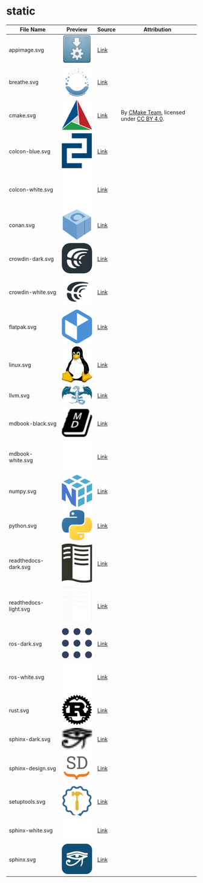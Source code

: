 # static

<table align="center">
  <thead>
    <tr>
      <th rowspan="1" colspan="1" align="center" style="text-align: center; vertical-align: middle;">File Name</th>
      <th rowspan="1" colspan="1" align="center" style="text-align: center; vertical-align: middle;">Preview</th>
      <th rowspan="1" colspan="1" align="center" style="text-align: center; vertical-align: middle;">Source</th>
      <th rowspan="1" colspan="1" align="center" style="text-align: center; vertical-align: middle;">Attribution</th>
    </tr>
  </thead>
  <tbody>
    <tr>
      <td>appimage.svg</td>
      <td><img src="mark/appimage.svg" alt="appimage" width="100"/></td>
      <td><a href="https://github.com/AppImage/docs.appimage.org/blob/master/source/_static/img/appimage.svg">Link</a></td>
      <td></td>
    </tr>
    <tr>
      <td>breathe.svg</td>
      <td><img src="mark/breathe.svg" alt="breathe" width="100"/></td>
      <td><a href="https://github.com/breathe-doc/breathe/blob/main/documentation/source/_static/logo.svg">Link</a></td>
      <td></td>
    </tr>
    <tr>
      <td>cmake.svg</td>
      <td><img src="mark/cmake.svg" alt="cmake" width="100"/></td>
      <td><a href="https://commons.wikimedia.org/wiki/File:Cmake.svg">Link</a></td>
      <td>
        By <a href="https://cmake.org/">CMake Team</a>, licensed under <a href="https://creativecommons.org/licenses/by/4.0/">CC BY 4.0</a>.
      </td>
    </tr>
    <tr>
      <td>colcon-blue.svg</td>
      <td><img src="mark/colcon-blue.svg" alt="colcon-blue" width="100"/></td>
      <td><a href="https://github.com/colcon/.github/blob/b6644eb743865342c67eef1cf7bfd9f11adf3733/workflow-templates/colcon.svg">Link</a></td>
      <td></td>
    </tr>
    <tr>
      <td>colcon-white.svg</td>
      <td><img src="mark/colcon-white.svg" alt="colcon-white" width="100"/></td>
      <td><a href="https://github.com/colcon/.github/blob/b6644eb743865342c67eef1cf7bfd9f11adf3733/workflow-templates/colcon.svg">Link</a></td>
      <td></td>
    </tr>
    <tr>
      <td>conan.svg</td>
      <td><img src="mark/conan.svg" alt="conan" width="100"/></td>
      <td><a href="https://www.svgrepo.com/svg/353596/conan-io/">Link</a></td>
      <td></td>
    </tr>
    <tr>
      <td>crowdin-dark.svg</td>
      <td><img src="mark/crowdin-dark.svg" alt="crowdin-dark" width="100"/></td>
      <td><a href="https://support.crowdin.com/using-logo/">Link</a></td>
      <td></td>
    </tr>
    <tr>
      <td>crowdin-white.svg</td>
      <td><img src="mark/crowdin-white.svg" alt="crowdin-white" width="100"/></td>
      <td><a href="https://support.crowdin.com/using-logo/">Link</a></td>
      <td></td>
    </tr>
    <tr>
      <td>flatpak.svg</td>
      <td><img src="mark/flatpak.svg" alt="flatpak" width="100"/></td>
      <td><a href="https://en.m.wikipedia.org/wiki/File:Flatpak_Logo.svg">Link</a></td>
      <td></td>
    </tr>
    <tr>
      <td>linux.svg</td>
      <td><img src="mark/linux.svg" alt="linux" width="100"/></td>
      <td><a href="https://en.m.wikipedia.org/wiki/File:Tux.svg">Link</a></td>
      <td></td>
    </tr>
    <tr>
      <td>llvm.svg</td>
      <td><img src="mark/llvm.svg" alt="llvm" width="100"/></td>
      <td><a href="https://techicons.dev/icons/llvm">Link</a></td>
      <td></td>
    </tr>
    <tr>
      <td>mdbook-black.svg</td>
      <td><img src="mark/mdbook-black.svg" alt="mdbook-black" width="100"/></td>
      <td><a href="https://icon-icons.com/icon/mdbook-logo/247757">Link</a></td>
      <td></td>
    </tr>
    <tr>
      <td>mdbook-white.svg</td>
      <td><img src="mark/mdbook-white.svg" alt="mdbook-white" width="100"/></td>
      <td><a href="https://icon-icons.com/icon/mdbook-logo/247757">Link</a></td>
      <td></td>
    </tr>
    <tr>
      <td>numpy.svg</td>
      <td><img src="mark/numpy.svg" alt="numpy" width="100"/></td>
      <td><a href="https://seeklogo.com/vector-logo/398690/numpy">Link</a></td>
      <td></td>
    </tr>
    <tr>
      <td>python.svg</td>
      <td><img src="mark/python.svg" alt="python" width="100"/></td>
      <td><a href="https://github.com/python/cpython/blob/main/PC/icons/logo.svg">Link</a></td>
      <td></td>
    </tr>
    <tr>
      <td>readthedocs-dark.svg</td>
      <td><img src="mark/readthedocs-dark.svg" alt="readthedocs-dark" width="100"/></td>
      <td><a href="https://brand-guidelines.readthedocs.org/branding.html">Link</a></td>
      <td></td>
    </tr>
    <tr>
      <td>readthedocs-light.svg</td>
      <td><img src="mark/readthedocs-light.svg" alt="readthedocs-light" width="100"/></td>
      <td><a href="https://brand-guidelines.readthedocs.org/branding.html">Link</a></td>
      <td></td>
    </tr>
    <tr>
      <td>ros-dark.svg</td>
      <td><img src="mark/ros-dark.svg" alt="ros-dark" width="100"/></td>
      <td><a href="https://github.com/ros-infrastructure/artwork/blob/master/orgunits/ros.svg">Link</a></td>
      <td></td>
    </tr>
    <tr>
      <td>ros-white.svg</td>
      <td><img src="mark/ros-white.svg" alt="ros-white" width="100"/></td>
      <td><a href="https://github.com/ros-infrastructure/artwork/blob/master/orgunits/ros.svg">Link</a></td>
      <td></td>
    </tr>
    <tr>
      <td>rust.svg</td>
      <td><img src="mark/rust.svg" alt="rust" width="100"/></td>
      <td><a href="https://github.com/rust-lang/rust-artwork/blob/master/logo/rust-logo-blk.svg">Link</a></td>
      <td></td>
    </tr>
    <tr>
      <td>sphinx-dark.svg</td>
      <td><img src="mark/sphinx-dark.svg" alt="sphinx-dark" width="100"/></td>
      <td><a href="https://github.com/sphinx-doc/sphinx/blob/master/doc/_themes/sphinx13/static/sphinx-logo.svg">Link</a></td>
      <td></td>
    </tr>
    <tr>
      <td>sphinx-design.svg</td>
      <td><img src="mark/sphinx-design.svg" alt="sphinx-design" width="100"/></td>
      <td><a href="https://github.com/executablebooks/sphinx-design/blob/main/docs/_static/logo_square.svg">Link</a></td>
      <td></td>
    </tr>
    <tr>
      <td>setuptools.svg</td>
      <td><img src="mark/setuptools.svg" alt="setuptools" width="100"/></td>
      <td><a href="https://github.com/pypa/setuptools/blob/main/docs/images/logo-symbol-only.svg">Link</a></td>
      <td></td>
    </tr>
    <tr>
      <td>sphinx-white.svg</td>
      <td><img src="mark/sphinx-white.svg" alt="sphinx-white" width="100"/></td>
      <td><a href="https://github.com/sphinx-doc/sphinx/blob/master/doc/_themes/sphinx13/static/sphinx-logo.svg">Link</a></td>
      <td></td>
    </tr>
    <tr>
      <td>sphinx.svg</td>
      <td><img src="mark/sphinx.svg" alt="sphinx" width="100"/></td>
      <td><a href="https://github.com/sphinx-doc/sphinx/blob/master/doc/_themes/sphinx13/static/sphinx-logo.svg">Link</a></td>
      <td></td>
    </tr>
  </tbody>
</table>
